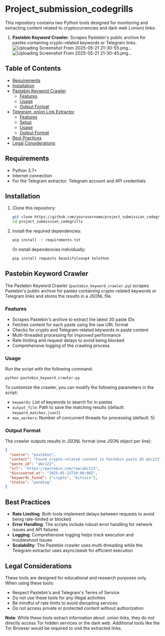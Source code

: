 # Project_submission_codegrills

This repository contains two Python tools designed for monitoring and extracting content related to cryptocurrencies and dark web (.onion) links:

1. **Pastebin Keyword Crawler**: Scrapes Pastebin's public archive for pastes containing crypto-related keywords or Telegram links.
![Uploading Screenshot From 2025-05-21 21-30-55.png…]()
![Uploading Screenshot From 2025-05-21 21-30-45.png…]()

## Table of Contents

- [Requirements](#requirements)
- [Installation](#installation)
- [Pastebin Keyword Crawler](#pastebin-keyword-crawler)
  - [Features](#features)
  - [Usage](#usage)
  - [Output Format](#output-format)
- [Telegram .onion Link Extractor](#telegram-onion-link-extractor)
  - [Features](#features-1)
  - [Setup](#setup)
  - [Usage](#usage-1)
  - [Output Format](#output-format-1)
- [Best Practices](#best-practices)
- [Legal Considerations](#legal-considerations)

## Requirements

- Python 3.7+
- Internet connection
- For the Telegram extractor: Telegram account and API credentials

## Installation

1. Clone this repository:
   ```bash
   git clone https://github.com/yourusername/project_submission_codegrills.git
   cd project_submission_codegrills
   ```

2. Install the required dependencies:
   ```bash
   pip install -r requirements.txt
   ```

   Or install dependencies individually:
   ```bash
   pip install requests beautifulsoup4 telethon
   ```

## Pastebin Keyword Crawler

The Pastebin Keyword Crawler (`pastebin_keyword_crawler.py`) scrapes Pastebin's public archive for pastes containing crypto-related keywords or Telegram links and stores the results in a JSONL file.

### Features

- Scrapes Pastebin's archive to extract the latest 30 paste IDs
- Fetches content for each paste using the raw URL format
- Checks for crypto and Telegram-related keywords in paste content
- Multi-threaded processing for improved performance
- Rate limiting and request delays to avoid being blocked
- Comprehensive logging of the crawling process

### Usage

Run the script with the following command:

```bash
python pastebin_keyword_crawler.py
```

To customize the crawler, you can modify the following parameters in the script:

- `keywords`: List of keywords to search for in pastes
- `output_file`: Path to save the matching results (default: `keyword_matches.jsonl`)
- `max_workers`: Number of concurrent threads for processing (default: 5)

### Output Format

The crawler outputs results in JSONL format (one JSON object per line):

```json
{
  "source": "pastebin",
  "context": "Found crypto-related content in Pastebin paste ID abc123",
  "paste_id": "abc123",
  "url": "https://pastebin.com/raw/abc123",
  "discovered_at": "2025-05-21T10:00:00Z",
  "keywords_found": ["crypto", "bitcoin"],
  "status": "pending"
}
```

## Best Practices

- **Rate Limiting**: Both tools implement delays between requests to avoid being rate-limited or blocked
- **Error Handling**: The scripts include robust error handling for network issues and API failures
- **Logging**: Comprehensive logging helps track execution and troubleshoot issues
- **Scalability**: The Pastebin crawler uses multi-threading while the Telegram extractor uses async/await for efficient execution

## Legal Considerations

These tools are designed for educational and research purposes only. When using these tools:

- Respect Pastebin's and Telegram's Terms of Service
- Do not use these tools for any illegal activities
- Be mindful of rate limits to avoid disrupting services
- Do not access private or protected content without authorization

**Note**: While these tools extract information about .onion links, they do not directly access Tor hidden services or the dark web. Additional tools like the Tor Browser would be required to visit the extracted links.

